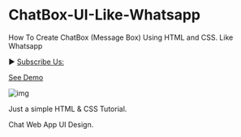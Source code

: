 # ChatBox-UI-Like-Whatsapp
How To Create ChatBox (Message Box) Using HTML and CSS. Like Whatsapp 

► [Subscribe Us:](https://www.youtube.com/codingwithelias?sub_confirmation=1)

[See Demo](https://eliasfsdev.github.io/ChatBox-UI-Like-Whatsapp/)

![img](https://github.com/eliasFsDev/ChatBox-UI-Like-Whatsapp/blob/master/2.png)


Just a simple HTML &amp; CSS Tutorial. 

Chat Web App UI Design.
